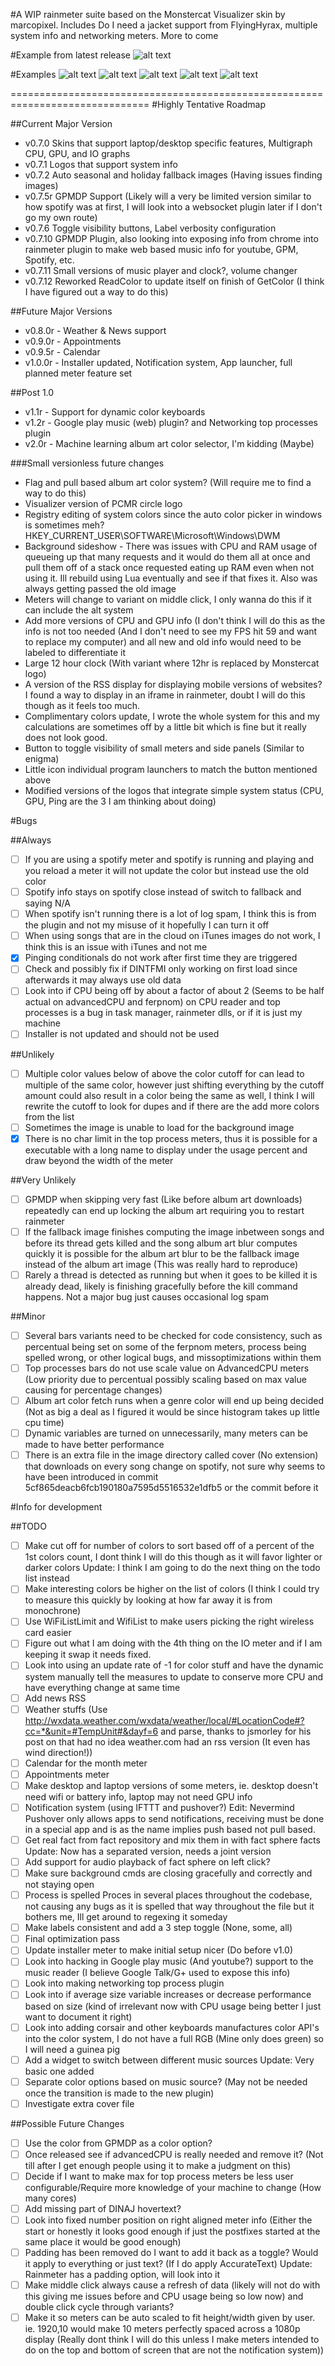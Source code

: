 #A WIP rainmeter suite based on the Monstercat Visualizer skin by marcopixel.
Includes Do I need a jacket support from FlyingHyrax, multiple system info and networking meters. More to come

#Example from latest release
![alt text](http://i.imgur.com/QGcgfsr.png "Example of full dev setup using Google Play Music")

#Examples
![alt text](http://i.imgur.com/0RQkrPo.png "Example using Spotify album art")
![alt text](http://i.imgur.com/xMnjmQ3.png "Example using iTunes album art")
![alt text](http://i.imgur.com/oQHPdZH.png "Example using Google Play Music album art")
![alt text](http://i.imgur.com/Nihw4QV.png "Example using iTunes genre")
![alt text](http://i.imgur.com/YupiDIK.png "Example using iTunes genre and album art")


==============================================================================
#Highly Tentative Roadmap

##Current Major Version
* v0.7.0  Skins that support laptop/desktop specific features, Multigraph CPU, GPU, and IO graphs  
* v0.7.1 Logos that support system info  
* v0.7.2 Auto seasonal and holiday fallback images (Having issues finding images)  
* v0.7.5r GPMDP Support (Likely will a very be limited version similar to how spotify was at first, I will look into a websocket plugin later if I don't go my own route)  
* v0.7.6  Toggle visibility buttons, Label verbosity configuration  
* v0.7.10 GPMDP Plugin, also looking into exposing info from chrome into rainmeter plugin to make web based music info for youtube, GPM, Spotify, etc.  
* v0.7.11 Small versions of music player and clock?, volume changer  
* v0.7.12 Reworked ReadColor to update itself on finish of GetColor (I think I have figured out a way to do this)

##Future Major Versions
* v0.8.0r - Weather & News support  
* v0.9.0r - Appointments  
* v0.9.5r - Calendar  
* v1.0.0r - Installer updated, Notification system, App launcher, full planned meter feature set  

##Post 1.0
* v1.1r - Support for dynamic color keyboards  
* v1.2r - Google play music (web) plugin? and Networking top processes plugin  
* v2.0r - Machine learning album art color selector, I'm kidding (Maybe)  

###Small versionless future changes
* Flag and pull based album art color system? (Will require me to find a way to do this)  
* Visualizer version of PCMR circle logo  
* Registry editing of system colors since the auto color picker in windows is sometimes meh? HKEY_CURRENT_USER\SOFTWARE\Microsoft\Windows\DWM  
* Background sideshow - There was issues with CPU and RAM usage of queueing up that many requests and it would do them all at once and pull them off of a stack once requested eating up RAM even when not using it. Ill rebuild using Lua eventually and see if that fixes it. Also was always getting passed the old image  
* Meters will change to variant on middle click, I only wanna do this if it can include the alt system  
* Add more versions of CPU and GPU info (I don't think I will do this as the info is not too needed (And I don't need to see my FPS hit 59 and want to replace my computer) and all new and old info would need to be labeled to differentiate it 
* Large 12 hour clock (With variant where 12hr is replaced by Monstercat logo)  
* A version of the RSS display for displaying mobile versions of websites? I found a way to display in an iframe in rainmeter, doubt I will do this though as it feels too much.  
* Complimentary colors update, I wrote the whole system for this and my calculations are sometimes off by a little bit which is fine but it really does not look good.  
* Button to toggle visibility of small meters and side panels (Similar to enigma)  
* Little icon individual program launchers to match the button mentioned above  
* Modified versions of the logos that integrate simple system status (CPU, GPU, Ping are the 3 I am thinking about doing)  

#Bugs

##Always
- [ ] If you are using a spotify meter and spotify is running and playing and you reload a meter it will not update the color but instead use the old color
- [ ] Spotify info stays on spotify close instead of switch to fallback and saying N/A
- [ ] When spotify isn't running there is a lot of log spam, I think this is from the plugin and not my misuse of it hopefully I can turn it off
- [ ] When using songs that are in the cloud on iTunes images do not work, I think this is an issue with iTunes and not me
- [X] Pinging conditionals do not work after first time they are triggered
- [ ] Check and possibly fix if DINTFMI only working on first load since afterwards it may always use old data
- [ ] Look into if CPU being off by about a factor of about 2 (Seems to be half actual on advancedCPU and ferpnom) on CPU reader and top processes is a bug in task manager, rainmeter dlls, or if it is just my machine
- [ ] Installer is not updated and should not be used

##Unlikely
- [ ] Multiple color values below of above the color cutoff for can lead to multiple of the same color, however just shifting everything by the cutoff amount could also result in a color being the same as well, I think I will rewrite the cutoff to look for dupes and if there are the add more colors from the list
- [ ] Sometimes the image is unable to load for the background image
- [X] There is no char limit in the top process meters, thus it is possible for a executable with a long name to display under the usage percent and draw beyond the width of the meter

##Very Unlikely
- [ ] GPMDP when skipping very fast (Like before album art downloads) repeatedly can end up locking the album art requiring you to restart rainmeter
- [ ] If the fallback image finishes computing the image inbetween songs and before its thread gets killed and the song album art blur computes quickly it is possible for the album art blur to be the fallback image instead of the album art image (This was really hard to reproduce)
- [ ] Rarely a thread is detected as running but when it goes to be killed it is already dead, likely is finishing gracefully before the kill command happens. Not a major bug just causes occasional log spam

##Minor
- [ ] Several bars variants need to be checked for code consistency, such as percentual being set on some of the ferpnom meters, process being spelled wrong, or other logical bugs, and missoptimizations within them
- [ ] Top processes bars do not use scale value on AdvancedCPU meters (Low priority due to percentual possibly scaling based on max value causing for percentage changes)
- [ ] Album art color fetch runs when a genre color will end up being decided (Not as big a deal as I figured it would be since histogram takes up little cpu time)
- [ ] Dynamic variables are turned on unnecessarily, many meters can be made to have better performance
- [ ] There is an extra file in the image directory called cover (No extension) that downloads on every song change on spotify, not sure why seems to have been introduced in commit 5cf865deacb6fcb190180a7595d5516532e1dfb5 or the commit before it

#Info for development

##TODO
- [ ] Make cut off for number of colors to sort based off of a percent of the 1st colors count, I dont think I will do this though as it will favor lighter or darker colors Update: I think I am going to do the next thing on the todo list instead
- [ ] Make interesting colors be higher on the list of colors (I think I could try to measure this quickly by looking at how far away it is from monochrone)
- [ ] Use WiFiListLimit and WifiList to make users picking the right wireless card easier
- [ ] Figure out what I am doing with the 4th thing on the IO meter and if I am keeping it swap it needs fixed.
- [ ] Look into using an update rate of -1 for color stuff and have the dynamic system manually tell the measures to update to conserve more CPU and have everything change at same time
- [ ] Add news RSS
- [ ] Weather stuffs (Use http://wxdata.weather.com/wxdata/weather/local/#LocationCode#?cc=*&unit=#TempUnit#&dayf=6 and parse, thanks to jsmorley for his post on that had no idea weather.com had an rss version (It even has wind direction!))
- [ ] Calendar for the month meter
- [ ] Appointments meter
- [ ] Make desktop and laptop versions of some meters, ie. desktop doesn't need wifi or battery info, laptop may not need GPU info
- [ ] Notification system (using IFTTT and pushover?) Edit: Nevermind Pushover only allows apps to send notifications, receiving must be done in a special app and is as the name implies push based not pull based.
- [ ] Get real fact from fact repository and mix them in with fact sphere facts Update: Now has a separated version, needs a joint version
- [ ] Add support for audio playback of fact sphere on left click?
- [ ] Make sure background cmds are closing gracefully and correctly and not staying open
- [ ] Process is spelled Proces in several places throughout the codebase, not causing any bugs as it is spelled that way throughout the file but it bothers me, Ill get around to regexing it someday
- [ ] Make labels consistent and add a 3 step toggle (None, some, all)
- [ ] Final optimization pass
- [ ] Update installer meter to make initial setup nicer (Do before v1.0)
- [ ] Look into hacking in Google play music (And youtube?) support to the music reader (I believe Google Talk/G+ used to expose this info)
- [ ] Look into making networking top process plugin
- [ ] Look into if average size variable increases or decrease performance based on size (kind of irrelevant now with CPU usage being better I just want to document it right)
- [ ] Look into adding corsair and other keyboards manufactures color API's into the color system, I do not have a full RGB (Mine only does green) so I will need a guinea pig
- [ ] Add a widget to switch between different music sources Update: Very basic one added
- [ ] Separate color options based on music source? (May not be needed once the transition is made to the new plugin)
- [ ] Investigate extra cover file

##Possible Future Changes
- [ ] Use the color from GPMDP as a color option?
- [ ] Once released see if advancedCPU is really needed and remove it? (Not till after I get enough people using it to make a judgment on this)
- [ ] Decide if I want to make max for top process meters be less user configurable/Require more knowledge of your machine to change (How many cores)
- [ ] Add missing part of DINAJ hovertext?
- [ ] Look into fixed number position on right aligned meter info (Either the start or honestly it looks good enough if just the postfixes started at the same place it would be good enough)
- [ ] Padding has been removed do I want to add it back as a toggle? Would it apply to everything or just text? (If I do apply AccurateText) Update: Rainmeter has a padding option, will look into it
- [ ] Make middle click always cause a refresh of data (likely will not do with this giving me issues before and CPU usage being so low now) and double click cycle through variants?
- [ ] Make it so meters can be auto scaled to fit height/width given by user. ie. 1920,10 would make 10 meters perfectly spaced across a 1080p display (Really dont think I will do this unless I make meters intended to do on the top and bottom of screen that are not the notification system))